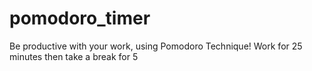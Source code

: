 # pomodoro_timer
Be productive with your work, using Pomodoro Technique! Work for 25 minutes then take a break for 5
